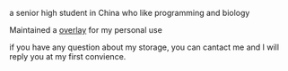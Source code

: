 a senior high student in China who like programming and biology

Maintained a [overlay](https://github.com/qwe795138426/fyn-overlay) for my personal use

if you have any question about my storage, you can cantact me and I will reply you at my first convience.
